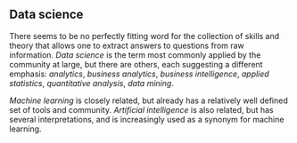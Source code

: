 ## Data science

There seems to be no perfectly fitting word for the collection of skills and theory that allows one to extract answers to questions from raw information. *Data science* is the term most commonly applied by the community at large, but there are others, each suggesting a different emphasis: *analytics*, *business analytics*, *business intelligence*, *applied statistics*, *quantitative analysis*, *data mining*. 

*Machine learning* is closely related, but already has a relatively well defined set of tools and community. *Artificial intelligence* is also related, but has several interpretations, and is increasingly used as a synonym for machine learning.

